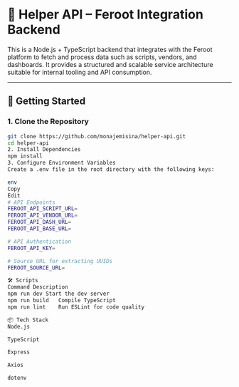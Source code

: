 # 🔧 Helper API – Feroot Integration Backend

This is a Node.js + TypeScript backend that integrates with the Feroot platform to fetch and process data such as scripts, vendors, and dashboards. It provides a structured and scalable service architecture suitable for internal tooling and API consumption.

---

## 🚀 Getting Started

### 1. Clone the Repository

```bash
git clone https://github.com/monajemisina/helper-api.git
cd helper-api
2. Install Dependencies
npm install
3. Configure Environment Variables
Create a .env file in the root directory with the following keys:

env
Copy
Edit
# API Endpoints
FEROOT_API_SCRIPT_URL=
FEROOT_API_VENDOR_URL=
FEROOT_API_DASH_URL=
FEROOT_API_BASE_URL=

# API Authentication
FEROOT_API_KEY=

# Source URL for extracting UUIDs
FEROOT_SOURCE_URL=

🛠 Scripts
Command	Description
npm run dev	Start the dev server
npm run build	Compile TypeScript
npm run lint	Run ESLint for code quality

📦 Tech Stack
Node.js

TypeScript

Express

Axios

dotenv

